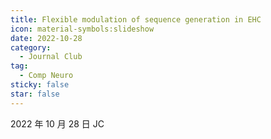 ```yaml
---
title: Flexible modulation of sequence generation in EHC
icon: material-symbols:slideshow
date: 2022-10-28
category:
  - Journal Club
tag:
  - Comp Neuro
sticky: false
star: false
---
```


2022 年 10 月 28 日 JC

<!-- more -->

<PDF url="/assets/pdfs/FMSG.pdf" />
